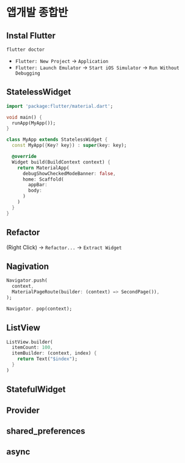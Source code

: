 # 앱개발 종합반

## Instal Flutter
```shell
flutter doctor
```
- `Flutter: New Project` -> `Application`
- `Flutter: Launch Emulator` -> `Start iOS Simulator` -> `Run Without Debugging`

## StatelessWidget
```dart
import 'package:flutter/material.dart';

void main() {
  runApp(MyApp());
}

class MyApp extends StatelessWidget {
  const MyApp({Key? key}) : super(key: key);

  @override
  Widget build(BuildContext context) {
    return MaterialApp(
      debugShowCheckedModeBanner: false,
      home: Scaffold(
        appBar:
        body:
      )
    )
  }
}
```

## Refactor
(Right Click) -> `Refactor...` -> `Extract Widget`

## Nagivation
```dart
Navigator.push(
  context,
  MaterialPageRoute(builder: (context) => SecondPage()),
);
```
```dart
Navigator. pop(context);
```

## ListView
```dart
ListView.builder(
  itemCount: 100,
  itemBuilder: (context, index) {
    return Text("$index");
  }
)
```

## StatefulWidget

## Provider

## shared_preferences

## async
